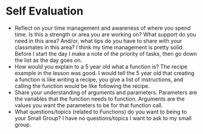 # Self Evaluation

- Reflect on your time management and awareness of where you spend time. Is this a strength or area you are working on? What support do you need in this area? And/or, what tips do you have to share with your classmates in this area?
    I think my time management is pretty solid. Before I start the day I make a note of the priority of tasks, then go down the list as the day goes on.
- How would you explain to a 5 year old what a function is?
    The recipe example in the lesson was good. I would tell the 5 year old that creating a function is like writing a recipe, you give a list of instructions, and calling the function would be like following the recipe.
- Share your understanding of arguments and parameters.
    Parameters are the variables that the function needs to function. Arguments are the values you want the parameters to be for that function call.
- What questions/topics (related to Functions) do you want to being to your Small Group?
    I have no questions/topics I want to ask to my small group.
